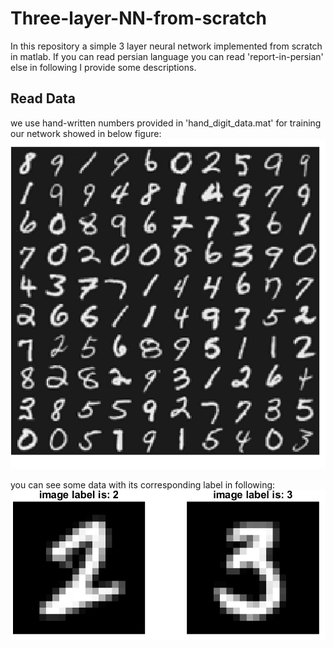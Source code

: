 # Three-layer-NN-from-scratch
In this repository a simple 3 layer neural network implemented from scratch in matlab.
If you can read persian language you can read 'report-in-persian' else in following I provide some descriptions.

## Read Data
we use hand-written numbers provided in 'hand_digit_data.mat' for training our network showed in below figure:
![alt text](images/01-images-samples.png)

you can see some data with its corresponding label in following:
![alt text](images/02-images-labels.png)

